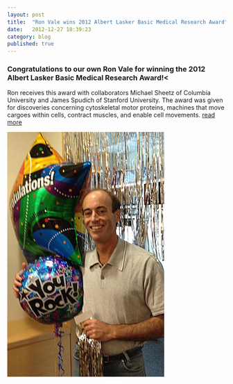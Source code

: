 ```yaml
---
layout: post
title:  "Ron Vale wins 2012 Albert Lasker Basic Medical Research Award"
date:   2012-12-27 10:39:23
category: blog
published: true
---
```



### Congratulations to our own Ron Vale for winning the 2012 Albert Lasker Basic Medical Research Award!<

Ron receives this award with collaborators Michael Sheetz of Columbia University and James Spudich of Stanford University.
The award was given for discoveries concerning cytoskeletal motor proteins, machines that move cargoes within cells, contract muscles, and enable cell movements. <a href="http://www.laskerfoundation.org/awards/2012basic.htm">read more</a>

<img src="/assets/images/blog/ron-vale-lasker.jpg" />
